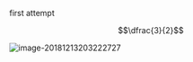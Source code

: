 first attempt

$$\dfrac{3}{2}$$

![image-20181213203222727](/Users/Cindy/Documents/cornell_note/figure/image-20181213203222727-4751142.png)
